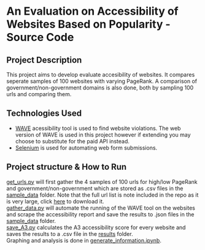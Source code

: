 # An Evaluation on Accessibility of Websites Based on Popularity - Source Code

## Project Description
This project aims to develop evaluate accesibility of websites. It compares seperate samples of 100 websites with varying PageRank. A comparison of government/non-government domains is also done, both by sampling 100 urls and comparing them.

## Technologies Used
- [WAVE](https://wave.webaim.org/) acessibility tool is used to find website violations. The web version of WAVE is used in this project however if extending you may choose to substitute for the paid API instead.
- [Selenium](https://selenium-python.readthedocs.io/) is used for automating web form submissions.

## Project structure & How to Run
[get_urls.py](get_urls.py) will first gather the 4 samples of 100 urls for high/low PageRank and government/non-government which are stored as .csv files in the [sample_data](sample_data/) folder. Note that the full url list is note included in the repo as it is very large, click [here](https://www.domcop.com/files/top/top10milliondomains.csv.zip) to download it. \
[gather_data.py](gather_data.py) will automate the running of the WAVE tool on the websites and scrape the accessibility report and save the results to .json files in the [sample_data](sample_data/) folder. \
[save_A3.py](save_A3.py) calculates the A3 accessibility score for every website and saves the results to a .csv file in the [results](results/) folder. \
Graphing and analysis is done in [generate_information.ipynb](generate_information.ipynb).
